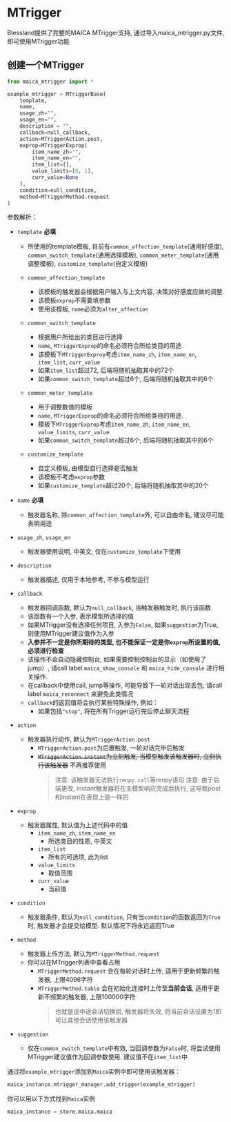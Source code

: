 # MTrigger

Blessland提供了完整的MAICA MTrigger支持, 通过导入maica_mtrigger.py文件, 即可使用MTrigger功能

## 创建一个MTrigger

```python
from maica_mtrigger import *

example_mtrigger = MTriggerBase(
    template,
    name,
    usage_zh="",
    usage_en="",
    description = "",
    callback=null_callback,
    action=MTriggerAction.post,
    exprop=MTriggerExprop(
        item_name_zh="",
        item_name_en="",
        item_list=[],
        value_limits=[0, 1],
        curr_value=None
    ),
    condition=null_condition,
    method=MTriggerMethod.request
)

```

参数解析：

* `template` **必填**  
  * 所使用的template模板, 目前有`common_affection_template`(通用好感度), `common_switch_template`(通用选择模板), `common_meter_template`(通用调整模板), `customize_template`(自定义模板)
  

  * `common_affection_template`
    * 该模板的触发器会根据用户输入与上文内容, 决策对好感度应做的调整.
    * 该模板`exprop`不需要填参数
    * 使用该模板, `name`必须为`alter_affection`

  * `common_switch_template`
    * 根据用户所给出的类目进行选择
    * `name`, `MTriggerExprop`的命名必须符合所给类目的用途.
    * 该模板下`MTriggerExprop`考虑`item_name_zh`, `item_name_en`, `item_list`, `curr_value`
    * 如果`item_list`超过72, 后端将随机抽取其中的72个
    * 如果`common_switch_template`超过6个, 后端将随机抽取其中的6个
  
  * `common_meter_template`
    * 用于调整数值的模板
    * `name`, `MTriggerExprop`的命名必须符合所给类目的用途.
    * 模板下`MTriggerExprop`考虑`item_name_zh`, `item_name_en`, `value_limits`, `curr_value`
    * 如果`common_switch_template`超过6个, 后端将随机抽取其中的6个
  
  * `customize_template`
    * 自定义模板, 由模型自行选择是否触发
    * 该模板不考虑`exprop`参数
    * 如果`customize_template`超过20个, 后端将随机抽取其中的20个

* `name` **必填**
  * 触发器名称, 除`common_affection_template`外, 可以自由命名, 建议尽可能表明用途

* `usage_zh`, `usage_en`
  * 触发器使用说明, 中英文, 仅在`customize_template`下使用
  
* `description`
  * 触发器描述, 仅用于本地参考, 不参与模型运行

* `callback`
  * 触发器回调函数, 默认为`null_callback`, 当触发器触发时, 执行该函数
  * 该函数有一个入参, 表示模型所选择的值
  * 如果MTrigger没有选择任何项目, 入参为`False`, 如果`suggestion`为True, 则使用MTrigger建议值作为入参
  * **入参并不一定是你所期待的类型, 也不能保证一定是你`exprop`所设置的值, 必须进行检查**
  * 该操作不会自动隐藏控制台, 如果需要控制控制台的显示（如使用了jump）, 请call label `maica_show_console` 和 `maica_hide_console` 进行相关操作.
  * 在callback中使用call, jump等操作, 可能导致下一轮对话出现丢包, 请call label `maica_reconnect` 来避免此类情况
  * `callback`的返回值将会执行某些特殊操作, 例如：
    * 如果包括`"stop"`, 将在所有Trigger运行完后停止聊天流程
  
* `action`
  * 触发器执行动作, 默认为`MTriggerAction.post`
    * `MTriggerAction.post`为后置触发, 一轮对话完毕后触发
    * ~~`MTriggerAction.instant`为立刻触发, 当模型触发该触发器时, 立刻执行该触发器~~ 不再推荐使用
        > 注意: 该触发器无法执行`renpy.call`等renpy语句
        > 注意: 由于后端更改, instant触发器将在主模型响应完成后执行, 这导致post和instant在表现上是一样的
  
* `exprop`
  * 触发器属性, 默认值为上述代码中的值
    * `item_name_zh`, `item_name_en`
      * 所选类目的性质, 中英文
    * `item_list`
      * 所有的可选项, 此为list
    * `value_limits`
      * 取值范围
    * `curr_value`
      * 当前值

* `condition`
  * 触发器条件, 默认为`null_condition`, 只有当`condition`的函数返回为`True`时, 触发器才会提交给模型. 默认情况下将永远返回True

* `method`
  * 触发器上传方法, 默认为`MTriggerMethod.request`
  * 你可以在MTrigger列表中查看占用
    * `MTriggerMethod.request` 会在每轮对话时上传, 适用于更新频繁的触发器, 上限4096字符
    * `MTriggerMethod.table` 会在初始化连接时上传至**当前会话**, 适用于更新不频繁的触发器, 上限100000字符
      > 也就是说中途会话切换后, 触发器将失效, 将当前会话设置为1即可让其他会话使用该触发器
  
* `suggestion`
  * 仅在`common_switch_template`中有效, 当回调参数为`False`时, 将尝试使用MTrigger建议值作为回调参数使用. 建议值不在`item_list`中

通过将`example_mtrigger`添加到`Maica`实例中即可使用该触发器：

```python
maica_instance.mtrigger_manager.add_trigger(example_mtrigger)
```

你可以用以下方式找到`Maica`实例

```python
maica_instance = store.maica.maica
```
